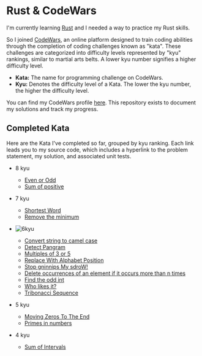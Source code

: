 # Rust & CodeWars

I'm currently learning [Rust](https://www.rust-lang.org/) and I needed a way to practice my Rust skills.

So I joined [CodeWars](https://www.codewars.com/), an online platform designed to train coding abilities through the completion of coding challenges known as "kata". These challenges are categorized into difficulty levels represented by "kyu" rankings, similar to martial arts belts. A lower kyu number signifies a higher difficulty level.

- **Kata:** The name for programming challenge on CodeWars.
- **Kyu:** Denotes the difficulty level of a Kata. The lower the kyu number, the higher the difficulty level.

You can find my CodeWars profile [here](https://www.codewars.com/users/bondeluke). This repository exists to document my solutions and track my progress. 

## Completed Kata
Here are the Kata I've completed so far, grouped by kyu ranking. Each link leads you to my source code, which includes a hyperlink to the problem statement, my solution, and associated unit tests.
- 8 kyu
  - [Even or Odd](src/even_or_odd.rs)
  - [Sum of positive](src/positive_sum.rs)
- 7 kyu
  - [Shortest Word](src/find_short.rs)
  - [Remove the minimum](src/remove_smallest.rs)
  
- ![6kyu](https://github.com/bondeluke/code_wars/assets/7105195/525c141a-4574-43fc-94f4-24d2eb1acbad)
  - [Convert string to camel case](src/to_camel_case.rs)
  - [Detect Pangram](src/is_pangram.rs)
  - [Multiples of 3 or 5](src/multiples_of_3_or_5.rs)
  - [Replace With Alphabet Position](src/alphabet_position.rs)
  - [Stop gninnips My sdroW!](src/spin_words.rs)
  - [Delete occurrences of an element if it occurs more than n times](src/delete_nth.rs)
  - [Find the odd int](src/find_odd.rs)
  - [Who likes it?](src/likes.rs)
  - [Tribonacci Sequence](src/tribonacci.rs)

- 5 kyu
  - [Moving Zeros To The End](src/move_zeros.rs)
  - [Primes in numbers](src/prime_factors.rs)
- 4 kyu
  - [Sum of Intervals](src/sum_intervals.rs)


